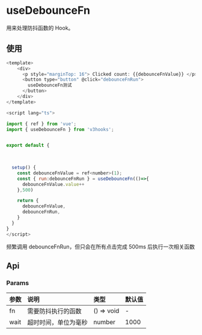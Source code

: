 # useDebounceFn

用来处理防抖函数的 Hook。


## 使用

```js
<template>
    <div>
      <p style="marginTop: 16"> Clicked count: {{debounceFnValue}} </p>
      <button type="button" @click="debounceFnRun">
        useDebounceFn测试
      </button>
    </div>
</template>

<script lang="ts">

import { ref } from 'vue';
import { useDebounceFn } from 'v3hooks';


export default {
  
  

  setup() {
    const debounceFnValue = ref<number>(1);
    const { run:debounceFnRun } = useDebounceFn(()=>{
      debounceFnValue.value++
    },500)

    return {
      debounceFnValue,
      debounceFnRun,
    }
  }
}
</script>
```

频繁调用 debounceFnRun，但只会在所有点击完成 500ms 后执行一次相关函数



## Api

### Params

| 参数 | 说明 | 类型 | 默认值 |
| :----| :---- | :---- | :---- |
| fn | 需要防抖执行的函数 | () => void | - |
| wait | 超时时间，单位为毫秒 | number | 1000 |